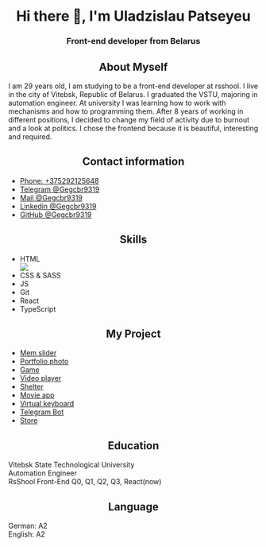 <h1 align="center"> Hi there 👋, I'm Uladzislau Patseyeu </h1>
<h3 align="center"> Front-end developer from Belarus</h3>

<h2 align="center"> About Myself </h2>
<p> I am 29 years old, I am studying to be a front-end developer at rsshool. I live in the city of Vitebsk, Republic of Belarus. I graduated the VSTU, majoring in automation engineer. At university I was learning how to work with mechanisms and how to programming them. After 8 years of working in different positions, I decided to change my field of activity due to burnout and a look at politics. I chose the frontend because it is beautiful, interesting and required. </p>

<div>
<div> 
<section class="section contact-info" id="contact">
          <h2 class="h2 h2-contact" align="center">Contact information</h2>
          <ul class="contact">
            <li>
              <a class="a" href="tel:+375292125648"><span class="span">Phone: +375292125648</span></a>
            </li>
            <li>
              <a class="a" href="https://t.me/Gegcbr9319"><span class="span">Telegram @Gegcbr9319</span></a>
            </li>
            <li>
              <a class="a" href="mailto:gegcbr9319@gmail.com"><span class="span">Mail @Gegcbr9319</span></a>
            </li>
            <li>
              <a class="a" href="https://linkedin.com/in/gegcbr9319"><span class="span">Linkedin @Gegcbr9319</span></a>
            </li>
            <li>
              <a class="a" href="https://github.com/Gegcbr9319"><span class="span">GitHub @Gegcbr9319</span></a>
            </li>
          </ul>
        </section>
</div>
<div>
<section class="section skills" id="skills">
          <h2 class="h2 h2-skills" align="center">Skills</h2>
          <ul class="skill">
            <li><span class="span">HTML</span></li> <img src="https://img.shields.io/badge/html5-%23E34F26.svg?style=for-the-badge&logo=html5&logoColor=white"> </img>
            <li><span class="span">CSS &amp; SASS</span></li>
            <li><span class="span">JS</span></li>
            <li><span class="span">Git</span></li>
            <li><span class="span">React</span></li>
            <li><span class="span">TypeScript</span></li>
          </ul>
        </section>
        </div>
        <div> 
        <section class="section project" id="project">
          <h2 class="h2 h2-project" align="center">My Project</h2>
          <ul class="project-ul">
            <li>
              <a class="a" href="https://gegcbr9319.github.io/cssMemSlider/cssMemSlider/src/index"><span class="span">Mem slider</span></a>
            </li>
            <li>
              <a class="a" href="https://gegcbr9319.github.io/portfolio-photo/"><span class="span">Portfolio photo</span></a>
            </li>
            <li>
              <a class="a" href="https://gegcbr9319.github.io/gameNS/"><span class="span">Game</span></a>
            </li>
            <li>
              <a class="a" href="https://gegcbr9319.github.io/portfolio-video/"><span class="span">Video player</span></a>
            </li>
            <li>
              <a class="a" href="https://gegcbr9319.github.io/shelter/pages/main/index"><span class="span">Shelter</span></a>
            </li>
            <li>
              <a class="a" href="https://gegcbr9319.github.io/Movie-app/"><span class="span">Movie app</span></a>
            </li>
            <li>
              <a class="a" href="https://gegcbr9319.github.io/virtualKeyboard/src/index"><span class="span">Virtual keyboard</span></a>
            </li>
            <li>
              <a class="a" href="https://t.me/gegcbrBot"><span class="span">Telegram Bot</span></a>
            </li>
            <li>
              <a class="a" href="https://gegcbr9319-onlinestore.netlify.app/"><span class="span">Store</span></a>
            </li>
          </ul>
        </section>
        </div>
</div>
<div class="down">
        <section class="section education" id="education">
          <h2 class="h2 h2-education" align="center">Education</h2>
          <p>
            Vitebsk State Technological University <br>
            Automation Engineer <br>
            RsShool Front-End Q0, Q1, Q2, Q3, React(now)
          </p>
        </section>
        <section class="section language" id="language">
          <h2 class="h2 h2-language" align="center">Language</h2>
          <p>
            German: A2 <br>
            English: A2
          </p>
        </section>
      </div>
